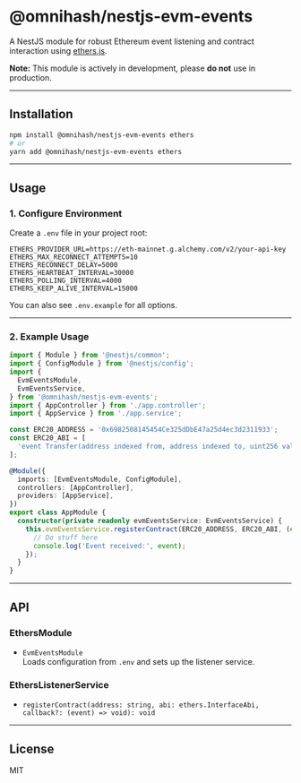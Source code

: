 # @omnihash/nestjs-evm-events

A NestJS module for robust Ethereum event listening and contract interaction using [ethers.js](https://docs.ethers.org/).

**Note:** This module is actively in development, please **do not** use in production.

---

## Installation

```bash
npm install @omnihash/nestjs-evm-events ethers
# or
yarn add @omnihash/nestjs-evm-events ethers
```

---

## Usage

### 1. Configure Environment

Create a `.env` file in your project root:

```env
ETHERS_PROVIDER_URL=https://eth-mainnet.g.alchemy.com/v2/your-api-key
ETHERS_MAX_RECONNECT_ATTEMPTS=10
ETHERS_RECONNECT_DELAY=5000
ETHERS_HEARTBEAT_INTERVAL=30000
ETHERS_POLLING_INTERVAL=4000
ETHERS_KEEP_ALIVE_INTERVAL=15000
```

You can also see `.env.example` for all options.

---

### 2. Example Usage

```typescript
import { Module } from '@nestjs/common';
import { ConfigModule } from '@nestjs/config';
import {
  EvmEventsModule,
  EvmEventsService,
} from '@omnihash/nestjs-evm-events';
import { AppController } from './app.controller';
import { AppService } from './app.service';

const ERC20_ADDRESS = '0x6982508145454Ce325dDbE47a25d4ec3d2311933';
const ERC20_ABI = [
  'event Transfer(address indexed from, address indexed to, uint256 value)',
];

@Module({
  imports: [EvmEventsModule, ConfigModule],
  controllers: [AppController],
  providers: [AppService],
})
export class AppModule {
  constructor(private readonly evmEventsService: EvmEventsService) {
    this.evmEventsService.registerContract(ERC20_ADDRESS, ERC20_ABI, (event) => {
      // Do stuff here
      console.log('Event received:', event);
    });
  }
}
```

---

## API

### EthersModule

- `EvmEventsModule`  
  Loads configuration from `.env` and sets up the listener service.

### EthersListenerService

- `registerContract(address: string, abi: ethers.InterfaceAbi, callback?: (event) => void): void`

---

## License

MIT

